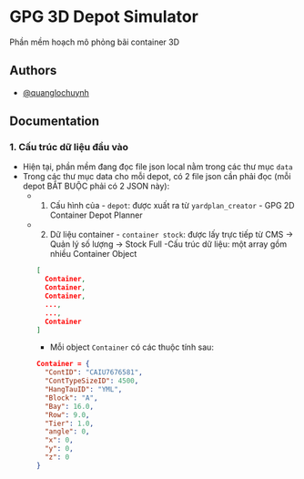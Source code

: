 # GPG 3D Depot Simulator

Phần mềm hoạch mô phỏng bãi container 3D

## Authors

- [@quanglochuynh](https://github.com/quanglochuynh/)

## Documentation

### 1. Cấu trúc dữ liệu đầu vào

- Hiện tại, phần mềm đang đọc file json local nằm trong các thư mục `data`
- Trong các thư mục data cho mỗi depot, có 2 file json cần phải đọc (mỗi depot BẮT BUỘC phải có 2 JSON này):
  - 1. Cấu hình của - `depot`: được xuất ra từ `yardplan_creator` - GPG 2D Container Depot Planner
  - 2. Dữ liệu container - `container stock`: được lấy trực tiếp từ CMS -> Quản lý số lượng -> Stock Full
    -Cấu trúc dữ liệu: một array gồm nhiều Container Object

    ```json
    [
      Container,
      Container,
      Container,
      ...,
      ...,
      Container
    ]
    ```

    - Mỗi object `Container` có các thuộc tính sau:

    ```json
    Container = {
      "ContID": "CAIU7676581",
      "ContTypeSizeID": 4500,
      "HangTauID": "YML",
      "Block": "A",
      "Bay": 16.0,
      "Row": 9.0,
      "Tier": 1.0,
      "angle": 0,
      "x": 0,
      "y": 0,
      "z": 0
    }
    ```
